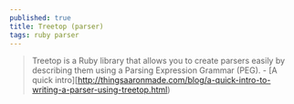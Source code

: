 ```yaml
---
published: true
title: Treetop (parser)
tags: ruby parser
---
```

> Treetop is a Ruby library that allows you to create parsers easily by describing them using a Parsing Expression Grammar (PEG). - [A quick intro][http://thingsaaronmade.com/blog/a-quick-intro-to-writing-a-parser-using-treetop.html)

